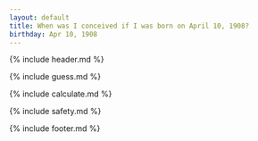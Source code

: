 ```yaml
---
layout: default
title: When was I conceived if I was born on April 10, 1908?
birthday: Apr 10, 1908
---
```


{% include header.md %}

{% include guess.md %}

{% include calculate.md %}

{% include safety.md %}

{% include footer.md %}



